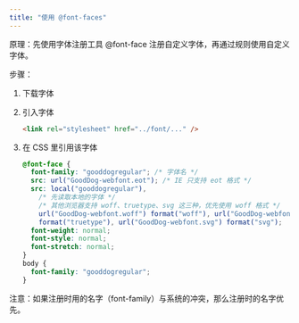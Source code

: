 ```yaml
---
title: "使用 @font-faces"
---
```


原理：先使用字体注册工具 @font-face 注册自定义字体，再通过规则使用自定义字体。

步骤：

1. 下载字体
1. 引入字体

    ```html
    <link rel="stylesheet" href="../font/..." />
    ```
1. 在 CSS 里引用该字体

    ```css
    @font-face {
      font-family: "gooddogregular"; /* 字体名 */
      src: url("GoodDog-webfont.eot"); /* IE 只支持 eot 格式 */
      src: local("gooddogregular"),
        /* 先读取本地的字体 */
        /* 其他浏览器支持 woff、truetype、svg 这三种，优先使用 woff 格式 */
        url("GoodDog-webfont.woff") format("woff"), url("GoodDog-webfont.ttf")
        format("truetype"), url("GoodDog-webfont.svg") format("svg");
      font-weight: normal;
      font-style: normal;
      font-stretch: normal;
    }
    body {
      font-family: "gooddogregular";
    }
    ```

注意：如果注册时用的名字（font-family）与系统的冲突，那么注册时的名字优先。
